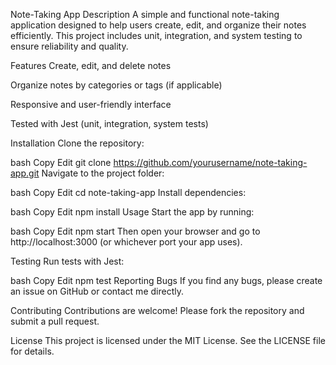 Note-Taking App
Description
A simple and functional note-taking application designed to help users create, edit, and organize their notes efficiently. This project includes unit, integration, and system testing to ensure reliability and quality.

Features
Create, edit, and delete notes

Organize notes by categories or tags (if applicable)

Responsive and user-friendly interface

Tested with Jest (unit, integration, system tests)

Installation
Clone the repository:

bash
Copy
Edit
git clone https://github.com/yourusername/note-taking-app.git
Navigate to the project folder:

bash
Copy
Edit
cd note-taking-app
Install dependencies:

bash
Copy
Edit
npm install
Usage
Start the app by running:

bash
Copy
Edit
npm start
Then open your browser and go to http://localhost:3000 (or whichever port your app uses).

Testing
Run tests with Jest:

bash
Copy
Edit
npm test
Reporting Bugs
If you find any bugs, please create an issue on GitHub or contact me directly.

Contributing
Contributions are welcome! Please fork the repository and submit a pull request.

License
This project is licensed under the MIT License. See the LICENSE file for details.
